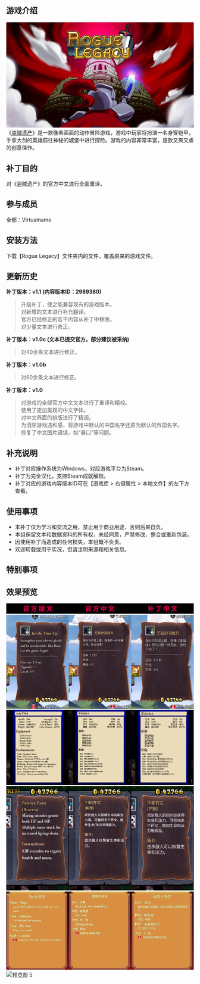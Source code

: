 ## 游戏介绍
![封面](https://github.com/VirtualCup/RogueLegacy_CN/blob/master/Preview/Cover.png?raw=true "封面")
《[盗贼遗产](https://store.steampowered.com/app/115800/)》是一款像素画面的动作冒险游戏，游戏中玩家将扮演一名身穿铠甲，手拿大剑的英雄前往神秘的城堡中进行探险。游戏的内容非常丰富，是款又爽又虐的创意佳作。

## 补丁目的
对《盗贼遗产》的官方中文进行全面重译。

## 参与成员
全部：Virtualname

## 安装方法
下载【Rogue Legacy】文件夹内的文件，覆盖原来的游戏文件。

## 更新历史
**补丁版本：v1.1 (内容版本ID：2989380)**
> 升级补丁，使之能兼容现有的游戏版本。   
> 对新增的文本进行补充翻译。   
> 官方已经修正的若干内容从补丁中移除。   
> 对少量文本进行修正。   

**补丁版本：v1.0c (文本已提交官方，部分建议被采纳)**
> 对40余条文本进行修正。 

**补丁版本：v1.0b**
> 对60余条文本进行修正。   

**补丁版本：v1.0**
> 对游戏的全部官方中文文本进行了重译和精校。     
> 使用了更加美观的中文字体。   
> 对中文界面的排版进行了精调。   
> 为消除游戏违和感，将游戏中默认的中国名字还原为默认的外国名字。   
> 修复了中文图片错误，如“暴口”等问题。   

## 补充说明
* 补丁对应操作系统为Windows，对应游戏平台为Steam。
* 补丁为完全汉化，支持Steam成就解锁。
* 补丁对应的游戏内容版本ID可在【游戏库 > 右键属性 > 本地文件】的左下方查看。

## 使用事项
* 本补丁仅为学习和交流之用，禁止用于商业用途，否则后果自负。   
* 本组保留文本和数据资料的所有权，未经同意，严禁修改、整合或重新包装。  
* 因使用补丁而造成的任何损失，本组概不负责。   
* 欢迎转载或用于实况，但请注明来源和相关信息。  

## 特别事项

## 效果预览
![预览图 0](https://github.com/VirtualCup/RogueLegacy_CN/blob/master/Preview/Preview_0.png?raw=true "预览图 0")  
![预览图 1](https://github.com/VirtualCup/RogueLegacy_CN/blob/master/Preview/Preview_1.png?raw=true "预览图 1")   
![预览图 2](https://github.com/VirtualCup/RogueLegacy_CN/blob/master/Preview/Preview_2.png?raw=true "预览图 2")  
![预览图 3](https://github.com/VirtualCup/RogueLegacy_CN/blob/master/Preview/Preview_3.png?raw=true "预览图 3")  
![预览图 4](https://github.com/VirtualCup/RogueLegacy_CN/blob/master/Preview/Preview_4.png?raw=true "预览图 4")  
![预览图 5](https://github.com/VirtualCup/RogueLegacy_CN/blob/master/Preview/Preview_5.png?raw=true "预览图 5")  